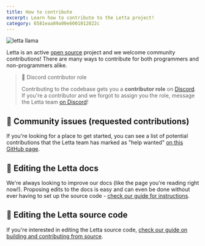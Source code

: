 ```yaml
---
title: How to contribute
excerpt: Learn how to contribute to the Letta project!
category: 6581eaa89a00e6001012822c
---
```


![letta llama](https://raw.githubusercontent.com/cpacker/Letta/main/docs/assets/letta_library.webp)

Letta is an active [open source](https://en.wikipedia.org/wiki/Open_source) project and we welcome community contributions! There are many ways to contribute for both programmers and non-programmers alike.

> 📘 Discord contributor role
>
> Contributing to the codebase gets you a **contributor role** on [Discord](https://discord.gg/9GEQrxmVyE). If you're a contributor and we forgot to assign you the role, message the Letta team [on Discord](https://discord.gg/9GEQrxmVyE)!

## 👋 Community issues (requested contributions)

If you're looking for a place to get started, you can see a list of potential contributions that the Letta team has marked as "help wanted" [on this GitHub page](https://github.com/cpacker/Letta/issues?q=is%3Aissue+is%3Aopen+label%3A%22help+wanted%22).

## 📖 Editing the Letta docs

We're always looking to improve our docs (like the page you're reading right now!). Proposing edits to the docs is easy and can even be done without ever having to set up the source code - [check our guide for instructions](contributing_docs).

## 🦙 Editing the Letta source code

If you're interested in editing the Letta source code, [check our guide on building and contributing from source](contributing_code).
